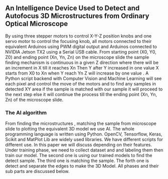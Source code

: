 ## An Intelligence Device Used to Detect and Autofocus 3D Microstructures from Ordinary Optical Microscope

By using three stepper motors to control X-Y-Z position knobs and one servo motor to control the focusing knob, all motors connected to their equivalent Arduinos using PWM digital output and Arduinos connected to NVIDIA Jetson TX2 using a Serial USB cable. From starting point (X0, Y0, Z0) and ending point (Xn, Yn, Zn) on the microscope slide the sample finding mechanism is continuous in a given Z direction where there will be an increment in X till it reaches Xn Then Y after Y increased in one value X starts from X0 to Xn when Y reach Yn Z will increase by one value . A Python script backend with Computer Vision and Machine Learning will see each pixel and control the move of the motors and to find any samples in detected XY area if the sample is matched with our sample it will proceed to the next step else it will continue the process till the ending point (Xn, Yn, Zn) of the microscope slide.


### The AI algorithm 

From finding the microstructures , matching the sample from microscope slide to plotting the equivalent 3D model we use AI. The whole programming language is written using Python. OpenCV, Tensorflow, Keras, Scikit and MatPlot Lib are widely used libraries. We have different scripts for different use. In this paper we will discuss depending on their features. Under training phase, we need to collect dataset and and labeling them then train our model. The second one is using our trained models to find the detect sample. The third one is matching the sample. The forth one is detect and separate the edges to make the 3D Model. All phases and their sub parts are discussed below. 


